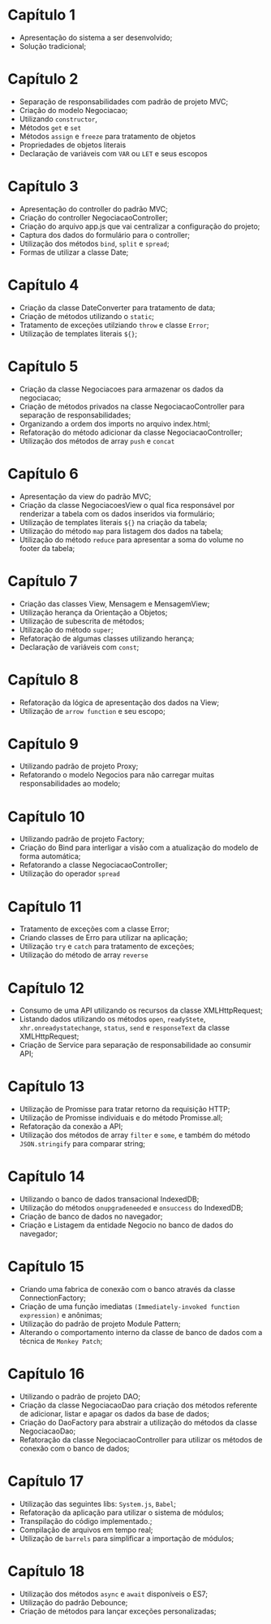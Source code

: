 # Capítulo 1
- Apresentação do sistema a ser desenvolvido;
- Solução tradicional; 

# Capítulo 2
 - Separação de responsabilidades com padrão de projeto MVC;
 - Criação do modelo Negociacao;
 - Utilizando `constructor`, 
 - Métodos `get` e `set`
 - Métodos `assign` e `freeze` para tratamento de objetos
 - Propriedades de objetos literais
 - Declaração de variáveis com `VAR` ou `LET` e seus escopos

 # Capítulo 3
 - Apresentação do controller do padrão MVC;
 - Criação do controller NegociacaoController;
 - Criação do arquivo app.js que vai centralizar a configuração do projeto;
 - Captura dos dados do formulário para o controller;
 - Utilização dos métodos `bind`, `split` e `spread`;
 - Formas de utilizar a classe Date;

  # Capítulo 4
 - Criação da classe DateConverter para tratamento de data;
 - Criação de métodos utilizando o `static`;
 - Tratamento de exceções utilziando `throw` e classe `Error`;
 - Utilização de templates literais `${}`;

  # Capítulo 5
 - Criação da classe Negociacoes para armazenar os dados da negociacao;
 - Criação de métodos privados na classe NegociacaoController para separação de responsabilidades;
 - Organizando a ordem dos imports no arquivo index.html;
 - Refatoração do método adicionar da classe NegociacaoController; 
 - Utilização dos métodos de array `push` e `concat`

  # Capítulo 6
 - Apresentação da view do padrão MVC;
 - Criação da classe NegociacoesView o qual fica responsável por renderizar a tabela com os dados inseridos via formulário;
 - Utilização de templates literais `${}` na criação da tabela;
 - Utilização do método `map` para listagem dos dados na tabela;
 - Utilização do método `reduce` para apresentar a soma do volume no footer da tabela;

  # Capítulo 7
 - Criação das classes View, Mensagem e MensagemView;
 - Utilização herança da Orientação a Objetos;
 - Utilização de subescrita de métodos;
 - Utilização do método `super`;
 - Refatoração de algumas classes utilizando herança;
 - Declaração de variáveis com `const`;
  
  # Capítulo 8
 - Refatoração da lógica de apresentação dos dados na View;
 - Utilização de `arrow function` e seu escopo; 

  # Capítulo 9
 - Utilizando padrão de projeto Proxy;
 - Refatorando o modelo Negocios para não carregar muitas responsabilidades ao modelo;
  
  # Capítulo 10
 - Utilizando padrão de projeto Factory;
 - Criação do Bind para interligar a visão com a atualização do modelo de forma automática;
 - Refatorando a classe NegociacaoController;
 - Utilização do operador `spread`

  # Capítulo 11
 - Tratamento de exceções com a classe Error;
 - Criando classes de Erro para utilizar na aplicação;
 - Utilização `try` e `catch` para tratamento de exceções; 
 - Utilização do método de array `reverse` 

  # Capítulo 12
 - Consumo de uma API utilizando os recursos da classe XMLHttpRequest;
 - Listando dados utilizando os métodos `open`, `readyStete`, `xhr.onreadystatechange`, `status`, `send` e  `responseText` da classe XMLHttpRequest;
 - Criação de Service para separação de responsabilidade ao consumir API;
 
  # Capítulo 13
 - Utilização de Promisse para tratar retorno da requisição HTTP;
 - Utilização de Promisse individuais e do método Promisse.all;
 - Refatoração da conexão a API;
 - Utilização dos métodos de array `filter` e `some`, e também do método `JSON.stringify` para comparar string; 

  # Capítulo 14
 - Utilizando o banco de dados transacional IndexedDB;
 - Utilização do métodos `onupgradeneeded` e `onsuccess` do IndexedDB;
 - Criação de banco de dados no navegador;
 - Criação e Listagem da entidade Negocio no banco de dados do navegador;

  # Capítulo 15
 - Criando uma fabrica de conexão com o banco através da classe ConnectionFactory;
 - Criação de uma função imediatas `(Immediately-invoked function expression)` e anônimas;
 - Utilização do padrão de projeto Module Pattern;
 - Alterando o comportamento interno da classe de banco de dados com a técnica de `Monkey Patch`;

  # Capítulo 16
 - Utilizando o padrão de projeto DAO;
 - Criação da classe NegociacaoDao para criação dos métodos referente de adicionar, listar e apagar os dados da base de dados;
 - Criação do DaoFactory para abstrair a utilização do métodos da classe NegociacaoDao;
 - Refatoração da classe NegociacaoController para utilizar os métodos de conexão com o banco de dados;

  # Capítulo 17
 - Utilização das seguintes libs: `System.js`, `Babel`;
 - Refatoração da aplicação para utilizar o sistema de módulos;
 - Transpilação do código implementado.;
 - Compilação de arquivos em tempo real; 
 - Utilização de `barrels` para simplificar a importação de módulos;

  # Capítulo 18
 - Utilização dos métodos `async` e `await` disponíveis o ES7;
 - Utilização do padrão Debounce;
 - Criação de métodos para lançar exceções personalizadas; 
